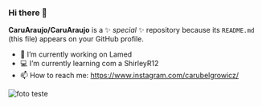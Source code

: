 ### Hi there 👋


**CaruAraujo/CaruAraujo** is a ✨ _special_ ✨ repository because its `README.md` (this file) appears on your GitHub profile.



- 🔭 I’m currently working on Lamed
- 💻 I’m currently learning com a ShirleyR12 
- 📫 How to reach me: https://www.instagram.com/carubelgrowicz/


![foto teste](https://user-images.githubusercontent.com/126107250/221651304-c1c18dd5-9a20-4192-bff9-79bccbeab9ef.PNG)

